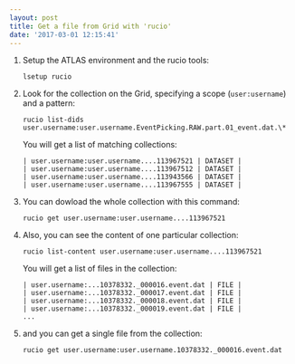 ```yaml
---
layout: post
title: Get a file from Grid with 'rucio'
date: '2017-03-01 12:15:41'
---
```


1. Setup the ATLAS environment and the rucio tools:

    ```setupATLAS
    lsetup rucio
    ```

1. Look for the collection on the Grid, specifying a scope (`user:username`) and a pattern:

    ```
    rucio list-dids user.username:user.username.EventPicking.RAW.part.01_event.dat.\*
    ```

    You will get a list of matching collections:

    ```
    | user.username:user.username....113967521 | DATASET |
    | user.username:user.username....113967512 | DATASET |
    | user.username:user.username....113943566 | DATASET |
    | user.username:user.username....113967555 | DATASET |
    ```

2. You can dowload the whole collection with this command:

    `rucio get user.username:user.username....113967521`

2. Also,  you can see the content of one particular collection:

    ```
    rucio list-content user.username:user.username....113967521
    ```
    
    You will get a list of files in the collection:

    ```
    | user.username:...10378332._000016.event.dat | FILE |
    | user.username:...10378332._000017.event.dat | FILE |
    | user.username:...10378332._000018.event.dat | FILE |
    | user.username:...10378332._000019.event.dat | FILE |
    ...
    ```

3. and you can get a single file from the collection:

    ```
    rucio get user.username:user.username.10378332._000016.event.dat
    ```


